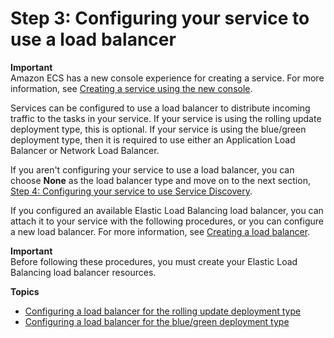 # Step 3: Configuring your service to use a load balancer<a name="service-create-loadbalancer"></a>

**Important**  
Amazon ECS has a new console experience for creating a service\. For more information, see [Creating a service using the new console](create-service-console-v2.md)\.

Services can be configured to use a load balancer to distribute incoming traffic to the tasks in your service\. If your service is using the rolling update deployment type, this is optional\. If your service is using the blue/green deployment type, then it is required to use either an Application Load Balancer or Network Load Balancer\.

If you aren't configuring your service to use a load balancer, you can choose **None** as the load balancer type and move on to the next section, [Step 4: Configuring your service to use Service Discovery](service-configure-servicediscovery.md)\.

If you configured an available Elastic Load Balancing load balancer, you can attach it to your service with the following procedures, or you can configure a new load balancer\. For more information, see [Creating a load balancer](create-load-balancer.md)\.

**Important**  
Before following these procedures, you must create your Elastic Load Balancing load balancer resources\.

**Topics**
+ [Configuring a load balancer for the rolling update deployment type](service-create-loadbalancer-rolling.md)
+ [Configuring a load balancer for the blue/green deployment type](service-create-loadbalancer-bluegreen.md)